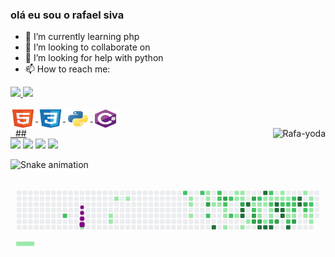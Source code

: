 ### olá eu sou o rafael siva 
- 🌱 I’m currently learning php
- 👯 I’m looking to collaborate on <front-end/>
- 🤔 I’m looking for help with python
- 📫 How to reach me: 
<div><a href="https://github.com/rafaSilva22">
  <img height="180em" src="https://github-readme-stats.vercel.app/api?username=rafasilva22&show_icons=true&theme=dark&include_all_commits=true&count_private=true"/> <img height="180em" src="https://github-readme-stats.vercel.app/api/top-langs/?username=rafaelsilva&layout=compact&langs_count=7&theme=dark"/>
 
   <div style="display: inline_block"><br>
  <img align="center" alt="Rafa-HTML" height="30" width="40" src="https://raw.githubusercontent.com/devicons/devicon/master/icons/html5/html5-original.svg">
  <img align="center" alt="Rafa-CSS" height="30" width="40" src="https://raw.githubusercontent.com/devicons/devicon/master/icons/css3/css3-original.svg">
  <img align="center" alt="Rafa-Python" height="30" width="40" src="https://raw.githubusercontent.com/devicons/devicon/master/icons/python/python-original.svg">
  <img align="center" alt="Rafa-Csharp" height="30" width="40" src="https://raw.githubusercontent.com/devicons/devicon/master/icons/csharp/csharp-original.svg">
  <img<div style="display: inline_block"><br>
    <img align="right" alt="Rafa-yoda" src="https://media1.tenor.com/images/bc39a4cab3312c6bf63573f2a2bb3c00/tenor.gif?itemid=7943815">
 ##
     
 <div>
  <a href="https://www.youtube.com/channel/UCXe0-Dil7hevW_Pz57YTB9g" target="_blank"><img src="https://img.shields.io/badge/YouTube-FF0000?style=for-the-badge&logo=youtube&logoColor=white" target="_blank"></a>
  <a href="https://www.instagram.com/raphael.silva_oficial/" target="_blank"><img src="https://img.shields.io/badge/-Instagram-%23E4405F?style=for-the-badge&logo=instagram&logoColor=white" target="_blank"></a>
  <a href = "zoioverd089@gmail.com"><img src="https://img.shields.io/badge/-Gmail-%23333?style=for-the-badge&logo=gmail&logoColor=white" target="_blank"></a>
  <a href="https://www.linkedin.com/in/raphael-silva-66854918b/" target="_blank"><img src="https://img.shields.io/badge/-LinkedIn-%230077B5?style=for-the-badge&logo=linkedin&logoColor=white" target="_blank"></a> 

   
 ![Snake animation](https://github.com/rafaSilva22/rafaSilva22/blob/main/.github/workflows/main.yml)
   
</div>
     <svg viewBox="-16 -32 880 192" width="880" height="192" xmlns="http://www.w3.org/2000/svg"><style>@keyframes c0{1.99%{fill:var(--c1)}2.01%,to{fill:var(--ce)}}@keyframes c1{68.06%{fill:var(--c2)}68.08%,to{fill:var(--ce)}}@keyframes c2{3.54%{fill:var(--c1)}3.56%,to{fill:var(--ce)}}@keyframes c3{3.76%{fill:var(--c1)}3.78%,to{fill:var(--ce)}}@keyframes c4{3.98%{fill:var(--c1)}4%,to{fill:var(--ce)}}@keyframes c5{4.2%{fill:var(--c1)}4.22%,to{fill:var(--ce)}}@keyframes c6{4.42%{fill:var(--c1)}4.44%,to{fill:var(--ce)}}@keyframes c7{2.87%{fill:var(--c1)}2.89%,to{fill:var(--ce)}}@keyframes c8{5.98%{fill:var(--c1)}6%,to{fill:var(--ce)}}@keyframes c9{5.75%{fill:var(--c1)}5.77%,to{fill:var(--ce)}}@keyframes ca{6.86%{fill:var(--c1)}6.88%,to{fill:var(--ce)}}@keyframes cb{7.31%{fill:var(--c1)}7.33%,to{fill:var(--ce)}}@keyframes cc{58.53%{fill:var(--c2)}58.55%,to{fill:var(--ce)}}@keyframes cd{9.75%{fill:var(--c1)}9.77%,to{fill:var(--ce)}}@keyframes ce{9.97%{fill:var(--c1)}9.99%,to{fill:var(--ce)}}@keyframes cf{10.41%{fill:var(--c1)}10.43%,to{fill:var(--ce)}}@keyframes cg{57.86%{fill:var(--c2)}57.88%,to{fill:var(--ce)}}@keyframes ch{17.73%{fill:var(--c1)}17.75%,to{fill:var(--ce)}}@keyframes ci{17.95%{fill:var(--c1)}17.97%,to{fill:var(--ce)}}@keyframes cj{74.05%{fill:var(--c3)}74.07%,to{fill:var(--ce)}}@keyframes ck{60.3%{fill:var(--c2)}60.32%,to{fill:var(--ce)}}@keyframes cl{11.74%{fill:var(--c1)}11.76%,to{fill:var(--ce)}}@keyframes cm{90.68%{fill:var(--c4)}90.7%,to{fill:var(--ce)}}@keyframes cn{57.2%{fill:var(--c2)}57.22%,to{fill:var(--ce)}}@keyframes co{56.97%{fill:var(--c2)}56.99%,to{fill:var(--ce)}}@keyframes cp{11.96%{fill:var(--c1)}11.98%,to{fill:var(--ce)}}@keyframes cq{74.93%{fill:var(--c3)}74.95%,to{fill:var(--ce)}}@keyframes cr{56.53%{fill:var(--c2)}56.55%,to{fill:var(--ce)}}@keyframes cs{12.41%{fill:var(--c1)}12.43%,to{fill:var(--ce)}}@keyframes ct{12.63%{fill:var(--c1)}12.65%,to{fill:var(--ce)}}@keyframes cu{13.07%{fill:var(--c1)}13.09%,to{fill:var(--ce)}}@keyframes cv{56.09%{fill:var(--c2)}56.11%,to{fill:var(--ce)}}@keyframes cw{61.19%{fill:var(--c2)}61.21%,to{fill:var(--ce)}}@keyframes cx{16.18%{fill:var(--c1)}16.2%,to{fill:var(--ce)}}@keyframes cy{15.51%{fill:var(--c1)}15.53%,to{fill:var(--ce)}}@keyframes cz{14.85%{fill:var(--c1)}14.87%,to{fill:var(--ce)}}@keyframes c10{15.95%{fill:var(--c1)}15.97%,to{fill:var(--ce)}}@keyframes c11{15.73%{fill:var(--c1)}15.75%,to{fill:var(--ce)}}@keyframes c12{75.82%{fill:var(--c3)}75.84%,to{fill:var(--ce)}}@keyframes c13{85.8%{fill:var(--c4)}85.82%,to{fill:var(--ce)}}@keyframes c14{85.58%{fill:var(--c4)}85.6%,to{fill:var(--ce)}}@keyframes c15{13.74%{fill:var(--c1)}13.76%,to{fill:var(--ce)}}@keyframes c16{86.24%{fill:var(--c4)}86.26%,to{fill:var(--ce)}}@keyframes c17{14.18%{fill:var(--c1)}14.2%,to{fill:var(--ce)}}@keyframes c18{76.93%{fill:var(--c3)}76.95%,to{fill:var(--ce)}}@keyframes c19{42.56%{fill:var(--c1)}42.58%,to{fill:var(--ce)}}@keyframes c1a{42.78%{fill:var(--c2)}42.8%,to{fill:var(--ce)}}@keyframes c1b{77.6%{fill:var(--c3)}77.62%,to{fill:var(--ce)}}@keyframes c1c{77.82%{fill:var(--c3)}77.84%,to{fill:var(--ce)}}@keyframes c1d{43.45%{fill:var(--c2)}43.47%,to{fill:var(--ce)}}@keyframes c1e{29.04%{fill:var(--c1)}29.06%,to{fill:var(--ce)}}@keyframes c1f{29.26%{fill:var(--c1)}29.28%,to{fill:var(--ce)}}@keyframes c1g{30.37%{fill:var(--c1)}30.39%,to{fill:var(--ce)}}@keyframes c1h{78.04%{fill:var(--c3)}78.06%,to{fill:var(--ce)}}@keyframes c1i{84.47%{fill:var(--c4)}84.49%,to{fill:var(--ce)}}@keyframes c1j{87.35%{fill:var(--c4)}87.37%,to{fill:var(--ce)}}@keyframes c1k{28.59%{fill:var(--c1)}28.61%,to{fill:var(--ce)}}@keyframes c1l{28.81%{fill:var(--c1)}28.83%,to{fill:var(--ce)}}@keyframes c1m{41.01%{fill:var(--c1)}41.03%,to{fill:var(--ce)}}@keyframes c1n{84.25%{fill:var(--c4)}84.27%,to{fill:var(--ce)}}@keyframes c1o{44.11%{fill:var(--c2)}44.13%,to{fill:var(--ce)}}@keyframes c1p{28.37%{fill:var(--c1)}28.39%,to{fill:var(--ce)}}@keyframes c1q{46.77%{fill:var(--c2)}46.79%,to{fill:var(--ce)}}@keyframes c1r{29.7%{fill:var(--c1)}29.72%,to{fill:var(--ce)}}@keyframes c1s{29.92%{fill:var(--c1)}29.94%,to{fill:var(--ce)}}@keyframes c1t{41.23%{fill:var(--c2)}41.25%,to{fill:var(--ce)}}@keyframes c1u{84.03%{fill:var(--c4)}84.05%,to{fill:var(--ce)}}@keyframes c1v{28.15%{fill:var(--c1)}28.17%,to{fill:var(--ce)}}@keyframes c1w{82.03%{fill:var(--c4)}82.05%,to{fill:var(--ce)}}@keyframes c1x{82.25%{fill:var(--c4)}82.27%,to{fill:var(--ce)}}@keyframes c1y{78.7%{fill:var(--c3)}78.72%,to{fill:var(--ce)}}@keyframes c1z{21.5%{fill:var(--c1)}21.52%,to{fill:var(--ce)}}@keyframes c20{21.72%{fill:var(--c1)}21.74%,to{fill:var(--ce)}}@keyframes c21{45%{fill:var(--c2)}45.02%,to{fill:var(--ce)}}@keyframes c22{82.47%{fill:var(--c4)}82.49%,to{fill:var(--ce)}}@keyframes c23{82.7%{fill:var(--c4)}82.72%,to{fill:var(--ce)}}@keyframes c24{21.94%{fill:var(--c1)}21.96%,to{fill:var(--ce)}}@keyframes c25{45.22%{fill:var(--c2)}45.24%,to{fill:var(--ce)}}@keyframes c26{35.69%{fill:var(--c1)}35.71%,to{fill:var(--ce)}}@keyframes c27{35.47%{fill:var(--c1)}35.49%,to{fill:var(--ce)}}@keyframes c28{48.99%{fill:var(--c2)}49.01%,to{fill:var(--ce)}}@keyframes c29{83.36%{fill:var(--c4)}83.38%,to{fill:var(--ce)}}@keyframes c2a{45.67%{fill:var(--c2)}45.69%,to{fill:var(--ce)}}@keyframes c2b{45.44%{fill:var(--c2)}45.46%,to{fill:var(--ce)}}@keyframes c2c{35.91%{fill:var(--c2)}35.93%,to{fill:var(--ce)}}@keyframes c2d{35.24%{fill:var(--c1)}35.26%,to{fill:var(--ce)}}@keyframes c2e{79.37%{fill:var(--c3)}79.39%,to{fill:var(--ce)}}@keyframes c2f{80.92%{fill:var(--c4)}80.94%,to{fill:var(--ce)}}@keyframes c2g{80.7%{fill:var(--c4)}80.72%,to{fill:var(--ce)}}@keyframes c2h{22.83%{fill:var(--c1)}22.85%,to{fill:var(--ce)}}@keyframes c2i{80.48%{fill:var(--c3)}80.5%,to{fill:var(--ce)}}@keyframes c2j{51.43%{fill:var(--c2)}51.45%,to{fill:var(--ce)}}@keyframes c2k{24.6%{fill:var(--c1)}24.62%,to{fill:var(--ce)}}@keyframes c2l{23.27%{fill:var(--c1)}23.29%,to{fill:var(--ce)}}@keyframes c2m{51.87%{fill:var(--c2)}51.89%,to{fill:var(--ce)}}@keyframes c2n{24.16%{fill:var(--c1)}24.18%,to{fill:var(--ce)}}@keyframes c2o{24.38%{fill:var(--c1)}24.4%,to{fill:var(--ce)}}@keyframes c2p{25.05%{fill:var(--c1)}25.07%,to{fill:var(--ce)}}@keyframes u0{1.99%{transform:scale(0,1)}2.01%,2.87%{transform:scale(.02,1)}2.89%,3.54%{transform:scale(.04,1)}3.56%,3.76%{transform:scale(.06,1)}3.78%,3.98%{transform:scale(.08,1)}4%,4.2%{transform:scale(.1,1)}4.22%,4.42%{transform:scale(.12,1)}4.44%,5.75%{transform:scale(.14,1)}5.77%,5.98%{transform:scale(.16,1)}6%,6.86%{transform:scale(.18,1)}6.88%,7.31%{transform:scale(.2,1)}7.33%,9.75%{transform:scale(.22,1)}9.77%,9.97%{transform:scale(.24,1)}10.41%,9.99%{transform:scale(.27,1)}10.43%,11.74%{transform:scale(.29,1)}11.76%,11.96%{transform:scale(.31,1)}11.98%,12.41%{transform:scale(.33,1)}12.43%,12.63%{transform:scale(.35,1)}12.65%,13.07%{transform:scale(.37,1)}13.09%,13.74%{transform:scale(.39,1)}13.76%,14.18%{transform:scale(.41,1)}14.2%,14.85%{transform:scale(.43,1)}14.87%,15.51%{transform:scale(.45,1)}15.53%,15.73%{transform:scale(.47,1)}15.75%,15.95%{transform:scale(.49,1)}15.97%,16.18%{transform:scale(.51,1)}16.2%,17.73%{transform:scale(.53,1)}17.75%,17.95%{transform:scale(.55,1)}17.97%,21.5%{transform:scale(.57,1)}21.52%,21.72%{transform:scale(.59,1)}21.74%,21.94%{transform:scale(.61,1)}21.96%,22.83%{transform:scale(.63,1)}22.85%,23.27%{transform:scale(.65,1)}23.29%,24.16%{transform:scale(.67,1)}24.18%,24.38%{transform:scale(.69,1)}24.4%,24.6%{transform:scale(.71,1)}24.62%,25.05%{transform:scale(.73,1)}25.07%,28.15%{transform:scale(.76,1)}28.17%,28.37%{transform:scale(.78,1)}28.39%,28.59%{transform:scale(.8,1)}28.61%,28.81%{transform:scale(.82,1)}28.83%,29.04%{transform:scale(.84,1)}29.06%,29.26%{transform:scale(.86,1)}29.28%,29.7%{transform:scale(.88,1)}29.72%,29.92%{transform:scale(.9,1)}29.94%,30.37%{transform:scale(.92,1)}30.39%,35.24%{transform:scale(.94,1)}35.26%,35.47%{transform:scale(.96,1)}35.49%,35.69%{transform:scale(.98,1)}35.71%,to{transform:scale(1,1)}}@keyframes u1{35.91%{transform:scale(0,1)}35.93%,to{transform:scale(1,1)}}@keyframes u2{41.01%{transform:scale(0,1)}41.03%,to{transform:scale(1,1)}}@keyframes u3{41.23%{transform:scale(0,1)}41.25%,to{transform:scale(1,1)}}@keyframes u4{42.56%{transform:scale(0,1)}42.58%,to{transform:scale(1,1)}}@keyframes u5{42.78%{transform:scale(0,1)}42.8%,43.45%{transform:scale(.05,1)}43.47%,44.11%{transform:scale(.1,1)}44.13%,45%{transform:scale(.15,1)}45.02%,45.22%{transform:scale(.2,1)}45.24%,45.44%{transform:scale(.25,1)}45.46%,45.67%{transform:scale(.3,1)}45.69%,46.77%{transform:scale(.35,1)}46.79%,48.99%{transform:scale(.4,1)}49.01%,51.43%{transform:scale(.45,1)}51.45%,51.87%{transform:scale(.5,1)}51.89%,56.09%{transform:scale(.55,1)}56.11%,56.53%{transform:scale(.6,1)}56.55%,56.97%{transform:scale(.65,1)}56.99%,57.2%{transform:scale(.7,1)}57.22%,57.86%{transform:scale(.75,1)}57.88%,58.53%{transform:scale(.8,1)}58.55%,60.3%{transform:scale(.85,1)}60.32%,61.19%{transform:scale(.9,1)}61.21%,68.06%{transform:scale(.95,1)}68.08%,to{transform:scale(1,1)}}@keyframes u6{74.05%{transform:scale(0,1)}74.07%,74.93%{transform:scale(.1,1)}74.95%,75.82%{transform:scale(.2,1)}75.84%,76.93%{transform:scale(.3,1)}76.95%,77.6%{transform:scale(.4,1)}77.62%,77.82%{transform:scale(.5,1)}77.84%,78.04%{transform:scale(.6,1)}78.06%,78.7%{transform:scale(.7,1)}78.72%,79.37%{transform:scale(.8,1)}79.39%,80.48%{transform:scale(.9,1)}80.5%,to{transform:scale(1,1)}}@keyframes u7{80.7%{transform:scale(0,1)}80.72%,80.92%{transform:scale(.07,1)}80.94%,82.03%{transform:scale(.13,1)}82.05%,82.25%{transform:scale(.2,1)}82.27%,82.47%{transform:scale(.27,1)}82.49%,82.7%{transform:scale(.33,1)}82.72%,83.36%{transform:scale(.4,1)}83.38%,84.03%{transform:scale(.47,1)}84.05%,84.25%{transform:scale(.53,1)}84.27%,84.47%{transform:scale(.6,1)}84.49%,85.58%{transform:scale(.67,1)}85.6%,85.8%{transform:scale(.73,1)}85.82%,86.24%{transform:scale(.8,1)}86.26%,87.35%{transform:scale(.87,1)}87.37%,90.68%{transform:scale(.93,1)}90.7%,to{transform:scale(1,1)}}@keyframes s0{0%,99.78%{transform:translate(0,-16px)}.22%{transform:translate(0,0)}2.88%{transform:translate(192px,0)}3.1%{transform:translate(192px,16px)}3.33%{transform:translate(176px,16px)}4.43%{transform:translate(176px,96px)}5.54%{transform:translate(256px,96px)}5.99%{transform:translate(256px,64px)}6.21%{transform:translate(272px,64px)}6.87%{transform:translate(272px,16px)}9.76%{transform:translate(480px,16px)}10.42%{transform:translate(480px,64px)}10.86%{transform:translate(512px,64px)}11.09%,59.87%{transform:translate(512px,48px)}11.53%{transform:translate(544px,48px)}11.75%{transform:translate(544px,32px)}11.97%,56.76%{transform:translate(560px,32px)}12.2%{transform:translate(560px,48px)}12.42%{transform:translate(576px,48px)}13.08%{transform:translate(576px,96px)}13.97%{transform:translate(640px,96px)}14.19%{transform:translate(640px,80px)}14.63%{transform:translate(608px,80px)}15.52%,76.27%{transform:translate(608px,16px)}15.74%,75.61%{transform:translate(624px,16px)}15.96%{transform:translate(624px,0)}16.19%{transform:translate(608px,0)}16.41%{transform:translate(608px,-16px)}17.52%{transform:translate(528px,-16px)}17.96%{transform:translate(528px,16px)}18.18%{transform:translate(544px,16px)}18.63%{transform:translate(544px,-16px)}21.29%{transform:translate(736px,-16px)}21.73%,31.93%{transform:translate(736px,16px)}21.95%,39.25%,48.12%{transform:translate(752px,16px)}22.17%,39.02%{transform:translate(752px,0)}23.06%,38.14%{transform:translate(816px,0)}23.28%,37.92%{transform:translate(816px,16px)}23.5%,37.69%{transform:translate(832px,16px)}23.95%{transform:translate(832px,48px)}24.17%,51.66%{transform:translate(816px,48px)}24.39%{transform:translate(816px,64px)}24.61%{transform:translate(800px,64px)}24.83%,79.82%{transform:translate(800px,80px)}25.28%{transform:translate(832px,80px)}26.39%,33.48%{transform:translate(832px,0)}27.94%{transform:translate(720px,0)}28.16%,81.82%{transform:translate(720px,16px)}28.6%,31.26%,40.13%,47.23%{transform:translate(688px,16px)}28.82%,31.04%,47.01%,86.92%{transform:translate(688px,32px)}29.05%,30.82%,42.35%{transform:translate(672px,32px)}29.27%,43.02%{transform:translate(672px,48px)}29.71%{transform:translate(704px,48px)}29.93%,41.46%{transform:translate(704px,64px)}30.38%,41.91%,84.92%{transform:translate(672px,64px)}32.15%,44.57%{transform:translate(736px,0)}34.37%,37.03%{transform:translate(832px,64px)}35.48%,82.93%{transform:translate(752px,64px)}35.7%{transform:translate(752px,48px)}35.92%{transform:translate(768px,48px)}36.14%{transform:translate(768px,64px)}41.02%{transform:translate(688px,80px)}41.24%{transform:translate(704px,80px)}42.57%{transform:translate(656px,32px)}42.79%{transform:translate(656px,48px)}43.46%{transform:translate(672px,16px)}43.9%,46.56%{transform:translate(704px,16px)}44.12%{transform:translate(704px,0)}45.01%{transform:translate(736px,32px)}45.45%{transform:translate(768px,32px)}45.68%{transform:translate(768px,16px)}46.78%{transform:translate(704px,32px)}49%{transform:translate(752px,80px)}49.22%{transform:translate(736px,80px)}49.67%{transform:translate(736px,112px)}50.55%{transform:translate(800px,112px)}51.44%{transform:translate(800px,48px)}52.55%{transform:translate(816px,-16px)}55.65%{transform:translate(592px,-16px)}56.32%{transform:translate(592px,32px)}57.21%{transform:translate(560px,0)}58.54%{transform:translate(464px,0)}58.76%{transform:translate(464px,16px)}59.42%{transform:translate(512px,16px)}60.09%{transform:translate(528px,48px)}60.31%,73.61%{transform:translate(528px,64px)}61.2%{transform:translate(592px,64px)}61.42%{transform:translate(592px,48px)}67.85%,97.12%{transform:translate(128px,48px)}68.07%,96.9%{transform:translate(128px,64px)}74.06%{transform:translate(528px,32px)}74.72%{transform:translate(576px,32px)}74.94%{transform:translate(576px,16px)}75.83%{transform:translate(624px,32px)}76.05%{transform:translate(608px,32px)}76.94%{transform:translate(656px,16px)}77.83%{transform:translate(656px,80px)}80.49%{transform:translate(800px,32px)}80.71%{transform:translate(784px,32px)}80.93%{transform:translate(784px,16px)}82.26%{transform:translate(720px,48px)}82.48%{transform:translate(736px,48px)}82.71%{transform:translate(736px,64px)}83.37%{transform:translate(752px,96px)}84.48%{transform:translate(672px,96px)}85.59%{transform:translate(624px,64px)}85.81%{transform:translate(624px,48px)}86.03%{transform:translate(640px,48px)}86.25%{transform:translate(640px,32px)}87.36%{transform:translate(688px,0)}89.36%{transform:translate(544px,0)}90.69%{transform:translate(544px,96px)}96.01%{transform:translate(160px,96px)}96.45%{transform:translate(160px,64px)}97.34%{transform:translate(112px,48px)}97.56%{transform:translate(112px,32px)}98.23%{transform:translate(64px,32px)}98.89%{transform:translate(64px,-16px)}}@keyframes s1{0%,99.78%{transform:translate(16px,-16px)}.22%{transform:translate(0,-16px)}.44%{transform:translate(0,0)}3.1%{transform:translate(192px,0)}3.33%{transform:translate(192px,16px)}3.55%{transform:translate(176px,16px)}4.66%{transform:translate(176px,96px)}5.76%{transform:translate(256px,96px)}6.21%{transform:translate(256px,64px)}6.43%{transform:translate(272px,64px)}7.1%{transform:translate(272px,16px)}9.98%{transform:translate(480px,16px)}10.64%{transform:translate(480px,64px)}11.09%{transform:translate(512px,64px)}11.31%,60.09%{transform:translate(512px,48px)}11.75%{transform:translate(544px,48px)}11.97%{transform:translate(544px,32px)}12.2%,56.98%{transform:translate(560px,32px)}12.42%{transform:translate(560px,48px)}12.64%{transform:translate(576px,48px)}13.3%{transform:translate(576px,96px)}14.19%{transform:translate(640px,96px)}14.41%{transform:translate(640px,80px)}14.86%{transform:translate(608px,80px)}15.74%,76.5%{transform:translate(608px,16px)}15.96%,75.83%{transform:translate(624px,16px)}16.19%{transform:translate(624px,0)}16.41%{transform:translate(608px,0)}16.63%{transform:translate(608px,-16px)}17.74%{transform:translate(528px,-16px)}18.18%{transform:translate(528px,16px)}18.4%{transform:translate(544px,16px)}18.85%{transform:translate(544px,-16px)}21.51%{transform:translate(736px,-16px)}21.95%,32.15%{transform:translate(736px,16px)}22.17%,39.47%,48.34%{transform:translate(752px,16px)}22.39%,39.25%{transform:translate(752px,0)}23.28%,38.36%{transform:translate(816px,0)}23.5%,38.14%{transform:translate(816px,16px)}23.73%,37.92%{transform:translate(832px,16px)}24.17%{transform:translate(832px,48px)}24.39%,51.88%{transform:translate(816px,48px)}24.61%{transform:translate(816px,64px)}24.83%{transform:translate(800px,64px)}25.06%,80.04%{transform:translate(800px,80px)}25.5%{transform:translate(832px,80px)}26.61%,33.7%{transform:translate(832px,0)}28.16%{transform:translate(720px,0)}28.38%,82.04%{transform:translate(720px,16px)}28.82%,31.49%,40.35%,47.45%{transform:translate(688px,16px)}29.05%,31.26%,47.23%,87.14%{transform:translate(688px,32px)}29.27%,31.04%,42.57%{transform:translate(672px,32px)}29.49%,43.24%{transform:translate(672px,48px)}29.93%{transform:translate(704px,48px)}30.16%,41.69%{transform:translate(704px,64px)}30.6%,42.13%,85.14%{transform:translate(672px,64px)}32.37%,44.79%{transform:translate(736px,0)}34.59%,37.25%{transform:translate(832px,64px)}35.7%,83.15%{transform:translate(752px,64px)}35.92%{transform:translate(752px,48px)}36.14%{transform:translate(768px,48px)}36.36%{transform:translate(768px,64px)}41.24%{transform:translate(688px,80px)}41.46%{transform:translate(704px,80px)}42.79%{transform:translate(656px,32px)}43.02%{transform:translate(656px,48px)}43.68%{transform:translate(672px,16px)}44.12%,46.78%{transform:translate(704px,16px)}44.35%{transform:translate(704px,0)}45.23%{transform:translate(736px,32px)}45.68%{transform:translate(768px,32px)}45.9%{transform:translate(768px,16px)}47.01%{transform:translate(704px,32px)}49.22%{transform:translate(752px,80px)}49.45%{transform:translate(736px,80px)}49.89%{transform:translate(736px,112px)}50.78%{transform:translate(800px,112px)}51.66%{transform:translate(800px,48px)}52.77%{transform:translate(816px,-16px)}55.88%{transform:translate(592px,-16px)}56.54%{transform:translate(592px,32px)}57.43%{transform:translate(560px,0)}58.76%{transform:translate(464px,0)}58.98%{transform:translate(464px,16px)}59.65%{transform:translate(512px,16px)}60.31%{transform:translate(528px,48px)}60.53%,73.84%{transform:translate(528px,64px)}61.42%{transform:translate(592px,64px)}61.64%{transform:translate(592px,48px)}68.07%,97.34%{transform:translate(128px,48px)}68.29%,97.12%{transform:translate(128px,64px)}74.28%{transform:translate(528px,32px)}74.94%{transform:translate(576px,32px)}75.17%{transform:translate(576px,16px)}76.05%{transform:translate(624px,32px)}76.27%{transform:translate(608px,32px)}77.16%{transform:translate(656px,16px)}78.05%{transform:translate(656px,80px)}80.71%{transform:translate(800px,32px)}80.93%{transform:translate(784px,32px)}81.15%{transform:translate(784px,16px)}82.48%{transform:translate(720px,48px)}82.71%{transform:translate(736px,48px)}82.93%{transform:translate(736px,64px)}83.59%{transform:translate(752px,96px)}84.7%{transform:translate(672px,96px)}85.81%{transform:translate(624px,64px)}86.03%{transform:translate(624px,48px)}86.25%{transform:translate(640px,48px)}86.47%{transform:translate(640px,32px)}87.58%{transform:translate(688px,0)}89.58%{transform:translate(544px,0)}90.91%{transform:translate(544px,96px)}96.23%{transform:translate(160px,96px)}96.67%{transform:translate(160px,64px)}97.56%{transform:translate(112px,48px)}97.78%{transform:translate(112px,32px)}98.45%{transform:translate(64px,32px)}99.11%{transform:translate(64px,-16px)}}@keyframes s2{0%,99.78%{transform:translate(32px,-16px)}.44%{transform:translate(0,-16px)}.67%{transform:translate(0,0)}3.33%{transform:translate(192px,0)}3.55%{transform:translate(192px,16px)}3.77%{transform:translate(176px,16px)}4.88%{transform:translate(176px,96px)}5.99%{transform:translate(256px,96px)}6.43%{transform:translate(256px,64px)}6.65%{transform:translate(272px,64px)}7.32%{transform:translate(272px,16px)}10.2%{transform:translate(480px,16px)}10.86%{transform:translate(480px,64px)}11.31%{transform:translate(512px,64px)}11.53%,60.31%{transform:translate(512px,48px)}11.97%{transform:translate(544px,48px)}12.2%{transform:translate(544px,32px)}12.42%,57.21%{transform:translate(560px,32px)}12.64%{transform:translate(560px,48px)}12.86%{transform:translate(576px,48px)}13.53%{transform:translate(576px,96px)}14.41%{transform:translate(640px,96px)}14.63%{transform:translate(640px,80px)}15.08%{transform:translate(608px,80px)}15.96%,76.72%{transform:translate(608px,16px)}16.19%,76.05%{transform:translate(624px,16px)}16.41%{transform:translate(624px,0)}16.63%{transform:translate(608px,0)}16.85%{transform:translate(608px,-16px)}17.96%{transform:translate(528px,-16px)}18.4%{transform:translate(528px,16px)}18.63%{transform:translate(544px,16px)}19.07%{transform:translate(544px,-16px)}21.73%{transform:translate(736px,-16px)}22.17%,32.37%{transform:translate(736px,16px)}22.39%,39.69%,48.56%{transform:translate(752px,16px)}22.62%,39.47%{transform:translate(752px,0)}23.5%,38.58%{transform:translate(816px,0)}23.73%,38.36%{transform:translate(816px,16px)}23.95%,38.14%{transform:translate(832px,16px)}24.39%{transform:translate(832px,48px)}24.61%,52.11%{transform:translate(816px,48px)}24.83%{transform:translate(816px,64px)}25.06%{transform:translate(800px,64px)}25.28%,80.27%{transform:translate(800px,80px)}25.72%{transform:translate(832px,80px)}26.83%,33.92%{transform:translate(832px,0)}28.38%{transform:translate(720px,0)}28.6%,82.26%{transform:translate(720px,16px)}29.05%,31.71%,40.58%,47.67%{transform:translate(688px,16px)}29.27%,31.49%,47.45%,87.36%{transform:translate(688px,32px)}29.49%,31.26%,42.79%{transform:translate(672px,32px)}29.71%,43.46%{transform:translate(672px,48px)}30.16%{transform:translate(704px,48px)}30.38%,41.91%{transform:translate(704px,64px)}30.82%,42.35%,85.37%{transform:translate(672px,64px)}32.59%,45.01%{transform:translate(736px,0)}34.81%,37.47%{transform:translate(832px,64px)}35.92%,83.37%{transform:translate(752px,64px)}36.14%{transform:translate(752px,48px)}36.36%{transform:translate(768px,48px)}36.59%{transform:translate(768px,64px)}41.46%{transform:translate(688px,80px)}41.69%{transform:translate(704px,80px)}43.02%{transform:translate(656px,32px)}43.24%{transform:translate(656px,48px)}43.9%{transform:translate(672px,16px)}44.35%,47.01%{transform:translate(704px,16px)}44.57%{transform:translate(704px,0)}45.45%{transform:translate(736px,32px)}45.9%{transform:translate(768px,32px)}46.12%{transform:translate(768px,16px)}47.23%{transform:translate(704px,32px)}49.45%{transform:translate(752px,80px)}49.67%{transform:translate(736px,80px)}50.11%{transform:translate(736px,112px)}51%{transform:translate(800px,112px)}51.88%{transform:translate(800px,48px)}52.99%{transform:translate(816px,-16px)}56.1%{transform:translate(592px,-16px)}56.76%{transform:translate(592px,32px)}57.65%{transform:translate(560px,0)}58.98%{transform:translate(464px,0)}59.2%{transform:translate(464px,16px)}59.87%{transform:translate(512px,16px)}60.53%{transform:translate(528px,48px)}60.75%,74.06%{transform:translate(528px,64px)}61.64%{transform:translate(592px,64px)}61.86%{transform:translate(592px,48px)}68.29%,97.56%{transform:translate(128px,48px)}68.51%,97.34%{transform:translate(128px,64px)}74.5%{transform:translate(528px,32px)}75.17%{transform:translate(576px,32px)}75.39%{transform:translate(576px,16px)}76.27%{transform:translate(624px,32px)}76.5%{transform:translate(608px,32px)}77.38%{transform:translate(656px,16px)}78.27%{transform:translate(656px,80px)}80.93%{transform:translate(800px,32px)}81.15%{transform:translate(784px,32px)}81.37%{transform:translate(784px,16px)}82.71%{transform:translate(720px,48px)}82.93%{transform:translate(736px,48px)}83.15%{transform:translate(736px,64px)}83.81%{transform:translate(752px,96px)}84.92%{transform:translate(672px,96px)}86.03%{transform:translate(624px,64px)}86.25%{transform:translate(624px,48px)}86.47%{transform:translate(640px,48px)}86.7%{transform:translate(640px,32px)}87.8%{transform:translate(688px,0)}89.8%{transform:translate(544px,0)}91.13%{transform:translate(544px,96px)}96.45%{transform:translate(160px,96px)}96.9%{transform:translate(160px,64px)}97.78%{transform:translate(112px,48px)}98%{transform:translate(112px,32px)}98.67%{transform:translate(64px,32px)}99.33%{transform:translate(64px,-16px)}}@keyframes s3{0%,99.78%{transform:translate(48px,-16px)}.67%{transform:translate(0,-16px)}.89%{transform:translate(0,0)}3.55%{transform:translate(192px,0)}3.77%{transform:translate(192px,16px)}3.99%{transform:translate(176px,16px)}5.1%{transform:translate(176px,96px)}6.21%{transform:translate(256px,96px)}6.65%{transform:translate(256px,64px)}6.87%{transform:translate(272px,64px)}7.54%{transform:translate(272px,16px)}10.42%{transform:translate(480px,16px)}11.09%{transform:translate(480px,64px)}11.53%{transform:translate(512px,64px)}11.75%,60.53%{transform:translate(512px,48px)}12.2%{transform:translate(544px,48px)}12.42%{transform:translate(544px,32px)}12.64%,57.43%{transform:translate(560px,32px)}12.86%{transform:translate(560px,48px)}13.08%{transform:translate(576px,48px)}13.75%{transform:translate(576px,96px)}14.63%{transform:translate(640px,96px)}14.86%{transform:translate(640px,80px)}15.3%{transform:translate(608px,80px)}16.19%,76.94%{transform:translate(608px,16px)}16.41%,76.27%{transform:translate(624px,16px)}16.63%{transform:translate(624px,0)}16.85%{transform:translate(608px,0)}17.07%{transform:translate(608px,-16px)}18.18%{transform:translate(528px,-16px)}18.63%{transform:translate(528px,16px)}18.85%{transform:translate(544px,16px)}19.29%{transform:translate(544px,-16px)}21.95%{transform:translate(736px,-16px)}22.39%,32.59%{transform:translate(736px,16px)}22.62%,39.91%,48.78%{transform:translate(752px,16px)}22.84%,39.69%{transform:translate(752px,0)}23.73%,38.8%{transform:translate(816px,0)}23.95%,38.58%{transform:translate(816px,16px)}24.17%,38.36%{transform:translate(832px,16px)}24.61%{transform:translate(832px,48px)}24.83%,52.33%{transform:translate(816px,48px)}25.06%{transform:translate(816px,64px)}25.28%{transform:translate(800px,64px)}25.5%,80.49%{transform:translate(800px,80px)}25.94%{transform:translate(832px,80px)}27.05%,34.15%{transform:translate(832px,0)}28.6%{transform:translate(720px,0)}28.82%,82.48%{transform:translate(720px,16px)}29.27%,31.93%,40.8%,47.89%{transform:translate(688px,16px)}29.49%,31.71%,47.67%,87.58%{transform:translate(688px,32px)}29.71%,31.49%,43.02%{transform:translate(672px,32px)}29.93%,43.68%{transform:translate(672px,48px)}30.38%{transform:translate(704px,48px)}30.6%,42.13%{transform:translate(704px,64px)}31.04%,42.57%,85.59%{transform:translate(672px,64px)}32.82%,45.23%{transform:translate(736px,0)}35.03%,37.69%{transform:translate(832px,64px)}36.14%,83.59%{transform:translate(752px,64px)}36.36%{transform:translate(752px,48px)}36.59%{transform:translate(768px,48px)}36.81%{transform:translate(768px,64px)}41.69%{transform:translate(688px,80px)}41.91%{transform:translate(704px,80px)}43.24%{transform:translate(656px,32px)}43.46%{transform:translate(656px,48px)}44.12%{transform:translate(672px,16px)}44.57%,47.23%{transform:translate(704px,16px)}44.79%{transform:translate(704px,0)}45.68%{transform:translate(736px,32px)}46.12%{transform:translate(768px,32px)}46.34%{transform:translate(768px,16px)}47.45%{transform:translate(704px,32px)}49.67%{transform:translate(752px,80px)}49.89%{transform:translate(736px,80px)}50.33%{transform:translate(736px,112px)}51.22%{transform:translate(800px,112px)}52.11%{transform:translate(800px,48px)}53.22%{transform:translate(816px,-16px)}56.32%{transform:translate(592px,-16px)}56.98%{transform:translate(592px,32px)}57.87%{transform:translate(560px,0)}59.2%{transform:translate(464px,0)}59.42%{transform:translate(464px,16px)}60.09%{transform:translate(512px,16px)}60.75%{transform:translate(528px,48px)}60.98%,74.28%{transform:translate(528px,64px)}61.86%{transform:translate(592px,64px)}62.08%{transform:translate(592px,48px)}68.51%,97.78%{transform:translate(128px,48px)}68.74%,97.56%{transform:translate(128px,64px)}74.72%{transform:translate(528px,32px)}75.39%{transform:translate(576px,32px)}75.61%{transform:translate(576px,16px)}76.5%{transform:translate(624px,32px)}76.72%{transform:translate(608px,32px)}77.61%{transform:translate(656px,16px)}78.49%{transform:translate(656px,80px)}81.15%{transform:translate(800px,32px)}81.37%{transform:translate(784px,32px)}81.6%{transform:translate(784px,16px)}82.93%{transform:translate(720px,48px)}83.15%{transform:translate(736px,48px)}83.37%{transform:translate(736px,64px)}84.04%{transform:translate(752px,96px)}85.14%{transform:translate(672px,96px)}86.25%{transform:translate(624px,64px)}86.47%{transform:translate(624px,48px)}86.7%{transform:translate(640px,48px)}86.92%{transform:translate(640px,32px)}88.03%{transform:translate(688px,0)}90.02%{transform:translate(544px,0)}91.35%{transform:translate(544px,96px)}96.67%{transform:translate(160px,96px)}97.12%{transform:translate(160px,64px)}98%{transform:translate(112px,48px)}98.23%{transform:translate(112px,32px)}98.89%{transform:translate(64px,32px)}99.56%{transform:translate(64px,-16px)}}:root{--cb:#1b1f230a;--cs:purple;--ce:#ebedf0;--c0:#ebedf0;--c1:#9be9a8;--c2:#40c463;--c3:#30a14e;--c4:#216e39}@media (prefers-color-scheme:dark){:root{--cb:#1b1f230a;--cs:purple;--ce:#161b22;--c1:#01311f;--c2:#034525;--c3:#0f6d31;--c4:#00c647}}.c{shape-rendering:geometricPrecision;rx:2;ry:2;fill:var(--ce);stroke-width:1px;stroke:var(--cb);animation:none 45100ms linear infinite}.c.c0{fill:var(--c1);animation-name:c0}.c.c1{fill:var(--c2);animation-name:c1}.c.c2{fill:var(--c1);animation-name:c2}.c.c3,.c.c4,.c.c5{fill:var(--c1);animation-name:c3}.c.c4,.c.c5{animation-name:c4}.c.c5{animation-name:c5}.c.c6,.c.c7,.c.c8{fill:var(--c1);animation-name:c6}.c.c7,.c.c8{animation-name:c7}.c.c8{animation-name:c8}.c.c9,.c.ca,.c.cb{fill:var(--c1);animation-name:c9}.c.ca,.c.cb{animation-name:ca}.c.cb{animation-name:cb}.c.cc{fill:var(--c2);animation-name:cc}.c.cd,.c.ce,.c.cf{fill:var(--c1);animation-name:cd}.c.ce,.c.cf{animation-name:ce}.c.cf{animation-name:cf}.c.cg{fill:var(--c2);animation-name:cg}.c.ch,.c.ci{fill:var(--c1);animation-name:ch}.c.ci{animation-name:ci}.c.cj{fill:var(--c3);animation-name:cj}.c.ck{fill:var(--c2);animation-name:ck}.c.cl{fill:var(--c1);animation-name:cl}.c.cm{fill:var(--c4);animation-name:cm}.c.cn,.c.co{fill:var(--c2);animation-name:cn}.c.co{animation-name:co}.c.cp{fill:var(--c1);animation-name:cp}.c.cq{fill:var(--c3);animation-name:cq}.c.cr{fill:var(--c2);animation-name:cr}.c.cs,.c.ct,.c.cu{fill:var(--c1);animation-name:cs}.c.ct,.c.cu{animation-name:ct}.c.cu{animation-name:cu}.c.cv,.c.cw{fill:var(--c2);animation-name:cv}.c.cw{animation-name:cw}.c.cx,.c.cy{fill:var(--c1);animation-name:cx}.c.cy{animation-name:cy}.c.c10,.c.c11,.c.cz{fill:var(--c1);animation-name:cz}.c.c10,.c.c11{animation-name:c10}.c.c11{animation-name:c11}.c.c12{fill:var(--c3);animation-name:c12}.c.c13,.c.c14{fill:var(--c4);animation-name:c13}.c.c14{animation-name:c14}.c.c15{fill:var(--c1);animation-name:c15}.c.c16{fill:var(--c4);animation-name:c16}.c.c17{fill:var(--c1);animation-name:c17}.c.c18{fill:var(--c3);animation-name:c18}.c.c19{fill:var(--c1);animation-name:c19}.c.c1a{fill:var(--c2);animation-name:c1a}.c.c1b,.c.c1c{fill:var(--c3);animation-name:c1b}.c.c1c{animation-name:c1c}.c.c1d{fill:var(--c2);animation-name:c1d}.c.c1e,.c.c1f,.c.c1g{fill:var(--c1);animation-name:c1e}.c.c1f,.c.c1g{animation-name:c1f}.c.c1g{animation-name:c1g}.c.c1h{fill:var(--c3);animation-name:c1h}.c.c1i,.c.c1j{fill:var(--c4);animation-name:c1i}.c.c1j{animation-name:c1j}.c.c1k,.c.c1l,.c.c1m{fill:var(--c1);animation-name:c1k}.c.c1l,.c.c1m{animation-name:c1l}.c.c1m{animation-name:c1m}.c.c1n{fill:var(--c4);animation-name:c1n}.c.c1o{fill:var(--c2);animation-name:c1o}.c.c1p{fill:var(--c1);animation-name:c1p}.c.c1q{fill:var(--c2);animation-name:c1q}.c.c1r,.c.c1s{fill:var(--c1);animation-name:c1r}.c.c1s{animation-name:c1s}.c.c1t{fill:var(--c2);animation-name:c1t}.c.c1u{fill:var(--c4);animation-name:c1u}.c.c1v{fill:var(--c1);animation-name:c1v}.c.c1w,.c.c1x{fill:var(--c4);animation-name:c1w}.c.c1x{animation-name:c1x}.c.c1y{fill:var(--c3);animation-name:c1y}.c.c1z,.c.c20{fill:var(--c1);animation-name:c1z}.c.c20{animation-name:c20}.c.c21{fill:var(--c2);animation-name:c21}.c.c22,.c.c23{fill:var(--c4);animation-name:c22}.c.c23{animation-name:c23}.c.c24{fill:var(--c1);animation-name:c24}.c.c25{fill:var(--c2);animation-name:c25}.c.c26,.c.c27{fill:var(--c1);animation-name:c26}.c.c27{animation-name:c27}.c.c28{fill:var(--c2);animation-name:c28}.c.c29{fill:var(--c4);animation-name:c29}.c.c2a,.c.c2b,.c.c2c{fill:var(--c2);animation-name:c2a}.c.c2b,.c.c2c{animation-name:c2b}.c.c2c{animation-name:c2c}.c.c2d{fill:var(--c1);animation-name:c2d}.c.c2e{fill:var(--c3);animation-name:c2e}.c.c2f,.c.c2g{fill:var(--c4);animation-name:c2f}.c.c2g{animation-name:c2g}.c.c2h{fill:var(--c1);animation-name:c2h}.c.c2i{fill:var(--c3);animation-name:c2i}.c.c2j{fill:var(--c2);animation-name:c2j}.c.c2k,.c.c2l{fill:var(--c1);animation-name:c2k}.c.c2l{animation-name:c2l}.c.c2m{fill:var(--c2);animation-name:c2m}.c.c2n,.c.c2o,.c.c2p{fill:var(--c1);animation-name:c2n}.c.c2o,.c.c2p{animation-name:c2o}.c.c2p{animation-name:c2p}.s,.u{animation:none linear 45100ms infinite}.u,.u.u0{transform-origin:0 0}.u{transform:scale(0,1)}.u.u0{fill:var(--c1);animation-name:u0}.u.u1{fill:var(--c2);animation-name:u1;transform-origin:424px 0}.u.u2{fill:var(--c1);animation-name:u2;transform-origin:432.7px 0}.u.u3{fill:var(--c2);animation-name:u3;transform-origin:441.3px 0}.u.u4{fill:var(--c1);animation-name:u4;transform-origin:450px 0}.u.u5{fill:var(--c2);animation-name:u5;transform-origin:458.6px 0}.u.u6{fill:var(--c3);animation-name:u6;transform-origin:631.7px 0}.u.u7{fill:var(--c4);animation-name:u7;transform-origin:718.2px 0}.s{shape-rendering:geometricPrecision;fill:var(--cs)}.s.s0{transform:translate(0,-16px);animation-name:s0}.s.s1{transform:translate(16px,-16px);animation-name:s1}.s.s2{transform:translate(32px,-16px);animation-name:s2}.s.s3{transform:translate(48px,-16px);animation-name:s3}</style><rect class="c" x="2" y="2" width="12" height="12"/><rect class="c" x="2" y="18" width="12" height="12"/><rect class="c" x="2" y="34" width="12" height="12"/><rect class="c" x="2" y="50" width="12" height="12"/><rect class="c" x="2" y="66" width="12" height="12"/><rect class="c" x="2" y="82" width="12" height="12"/><rect class="c" x="2" y="98" width="12" height="12"/><rect class="c" x="18" y="2" width="12" height="12"/><rect class="c" x="18" y="18" width="12" height="12"/><rect class="c" x="18" y="34" width="12" height="12"/><rect class="c" x="18" y="50" width="12" height="12"/><rect class="c" x="18" y="66" width="12" height="12"/><rect class="c" x="18" y="82" width="12" height="12"/><rect class="c" x="18" y="98" width="12" height="12"/><rect class="c" x="34" y="2" width="12" height="12"/><rect class="c" x="34" y="18" width="12" height="12"/><rect class="c" x="34" y="34" width="12" height="12"/><rect class="c" x="34" y="50" width="12" height="12"/><rect class="c" x="34" y="66" width="12" height="12"/><rect class="c" x="34" y="82" width="12" height="12"/><rect class="c" x="34" y="98" width="12" height="12"/><rect class="c" x="50" y="2" width="12" height="12"/><rect class="c" x="50" y="18" width="12" height="12"/><rect class="c" x="50" y="34" width="12" height="12"/><rect class="c" x="50" y="50" width="12" height="12"/><rect class="c" x="50" y="66" width="12" height="12"/><rect class="c" x="50" y="82" width="12" height="12"/><rect class="c" x="50" y="98" width="12" height="12"/><rect class="c" x="66" y="2" width="12" height="12"/><rect class="c" x="66" y="18" width="12" height="12"/><rect class="c" x="66" y="34" width="12" height="12"/><rect class="c" x="66" y="50" width="12" height="12"/><rect class="c" x="66" y="66" width="12" height="12"/><rect class="c" x="66" y="82" width="12" height="12"/><rect class="c" x="66" y="98" width="12" height="12"/><rect class="c" x="82" y="2" width="12" height="12"/><rect class="c" x="82" y="18" width="12" height="12"/><rect class="c" x="82" y="34" width="12" height="12"/><rect class="c" x="82" y="50" width="12" height="12"/><rect class="c" x="82" y="66" width="12" height="12"/><rect class="c" x="82" y="82" width="12" height="12"/><rect class="c" x="82" y="98" width="12" height="12"/><rect class="c" x="98" y="2" width="12" height="12"/><rect class="c" x="98" y="18" width="12" height="12"/><rect class="c" x="98" y="34" width="12" height="12"/><rect class="c" x="98" y="50" width="12" height="12"/><rect class="c" x="98" y="66" width="12" height="12"/><rect class="c" x="98" y="82" width="12" height="12"/><rect class="c" x="98" y="98" width="12" height="12"/><rect class="c" x="114" y="2" width="12" height="12"/><rect class="c" x="114" y="18" width="12" height="12"/><rect class="c" x="114" y="34" width="12" height="12"/><rect class="c" x="114" y="50" width="12" height="12"/><rect class="c" x="114" y="66" width="12" height="12"/><rect class="c" x="114" y="82" width="12" height="12"/><rect class="c" x="114" y="98" width="12" height="12"/><rect class="c c0" x="130" y="2" width="12" height="12"/><rect class="c" x="130" y="18" width="12" height="12"/><rect class="c" x="130" y="34" width="12" height="12"/><rect class="c" x="130" y="50" width="12" height="12"/><rect class="c c1" x="130" y="66" width="12" height="12"/><rect class="c" x="130" y="82" width="12" height="12"/><rect class="c" x="130" y="98" width="12" height="12"/><rect class="c" x="146" y="2" width="12" height="12"/><rect class="c" x="146" y="18" width="12" height="12"/><rect class="c" x="146" y="34" width="12" height="12"/><rect class="c" x="146" y="50" width="12" height="12"/><rect class="c" x="146" y="66" width="12" height="12"/><rect class="c" x="146" y="82" width="12" height="12"/><rect class="c" x="146" y="98" width="12" height="12"/><rect class="c" x="162" y="2" width="12" height="12"/><rect class="c" x="162" y="18" width="12" height="12"/><rect class="c" x="162" y="34" width="12" height="12"/><rect class="c" x="162" y="50" width="12" height="12"/><rect class="c" x="162" y="66" width="12" height="12"/><rect class="c" x="162" y="82" width="12" height="12"/><rect class="c" x="162" y="98" width="12" height="12"/><rect class="c" x="178" y="2" width="12" height="12"/><rect class="c" x="178" y="18" width="12" height="12"/><rect class="c c2" x="178" y="34" width="12" height="12"/><rect class="c c3" x="178" y="50" width="12" height="12"/><rect class="c c4" x="178" y="66" width="12" height="12"/><rect class="c c5" x="178" y="82" width="12" height="12"/><rect class="c c6" x="178" y="98" width="12" height="12"/><rect class="c c7" x="194" y="2" width="12" height="12"/><rect class="c" x="194" y="18" width="12" height="12"/><rect class="c" x="194" y="34" width="12" height="12"/><rect class="c" x="194" y="50" width="12" height="12"/><rect class="c" x="194" y="66" width="12" height="12"/><rect class="c" x="194" y="82" width="12" height="12"/><rect class="c" x="194" y="98" width="12" height="12"/><rect class="c" x="210" y="2" width="12" height="12"/><rect class="c" x="210" y="18" width="12" height="12"/><rect class="c" x="210" y="34" width="12" height="12"/><rect class="c" x="210" y="50" width="12" height="12"/><rect class="c" x="210" y="66" width="12" height="12"/><rect class="c" x="210" y="82" width="12" height="12"/><rect class="c" x="210" y="98" width="12" height="12"/><rect class="c" x="226" y="2" width="12" height="12"/><rect class="c" x="226" y="18" width="12" height="12"/><rect class="c" x="226" y="34" width="12" height="12"/><rect class="c" x="226" y="50" width="12" height="12"/><rect class="c" x="226" y="66" width="12" height="12"/><rect class="c" x="226" y="82" width="12" height="12"/><rect class="c" x="226" y="98" width="12" height="12"/><rect class="c" x="242" y="2" width="12" height="12"/><rect class="c" x="242" y="18" width="12" height="12"/><rect class="c" x="242" y="34" width="12" height="12"/><rect class="c" x="242" y="50" width="12" height="12"/><rect class="c" x="242" y="66" width="12" height="12"/><rect class="c" x="242" y="82" width="12" height="12"/><rect class="c" x="242" y="98" width="12" height="12"/><rect class="c" x="258" y="2" width="12" height="12"/><rect class="c" x="258" y="18" width="12" height="12"/><rect class="c" x="258" y="34" width="12" height="12"/><rect class="c" x="258" y="50" width="12" height="12"/><rect class="c c8" x="258" y="66" width="12" height="12"/><rect class="c c9" x="258" y="82" width="12" height="12"/><rect class="c" x="258" y="98" width="12" height="12"/><rect class="c" x="274" y="2" width="12" height="12"/><rect class="c ca" x="274" y="18" width="12" height="12"/><rect class="c" x="274" y="34" width="12" height="12"/><rect class="c" x="274" y="50" width="12" height="12"/><rect class="c" x="274" y="66" width="12" height="12"/><rect class="c" x="274" y="82" width="12" height="12"/><rect class="c" x="274" y="98" width="12" height="12"/><rect class="c" x="290" y="2" width="12" height="12"/><rect class="c" x="290" y="18" width="12" height="12"/><rect class="c" x="290" y="34" width="12" height="12"/><rect class="c" x="290" y="50" width="12" height="12"/><rect class="c" x="290" y="66" width="12" height="12"/><rect class="c" x="290" y="82" width="12" height="12"/><rect class="c" x="290" y="98" width="12" height="12"/><rect class="c" x="306" y="2" width="12" height="12"/><rect class="c cb" x="306" y="18" width="12" height="12"/><rect class="c" x="306" y="34" width="12" height="12"/><rect class="c" x="306" y="50" width="12" height="12"/><rect class="c" x="306" y="66" width="12" height="12"/><rect class="c" x="306" y="82" width="12" height="12"/><rect class="c" x="306" y="98" width="12" height="12"/><rect class="c" x="322" y="2" width="12" height="12"/><rect class="c" x="322" y="18" width="12" height="12"/><rect class="c" x="322" y="34" width="12" height="12"/><rect class="c" x="322" y="50" width="12" height="12"/><rect class="c" x="322" y="66" width="12" height="12"/><rect class="c" x="322" y="82" width="12" height="12"/><rect class="c" x="322" y="98" width="12" height="12"/><rect class="c" x="338" y="2" width="12" height="12"/><rect class="c" x="338" y="18" width="12" height="12"/><rect class="c" x="338" y="34" width="12" height="12"/><rect class="c" x="338" y="50" width="12" height="12"/><rect class="c" x="338" y="66" width="12" height="12"/><rect class="c" x="338" y="82" width="12" height="12"/><rect class="c" x="338" y="98" width="12" height="12"/><rect class="c" x="354" y="2" width="12" height="12"/><rect class="c" x="354" y="18" width="12" height="12"/><rect class="c" x="354" y="34" width="12" height="12"/><rect class="c" x="354" y="50" width="12" height="12"/><rect class="c" x="354" y="66" width="12" height="12"/><rect class="c" x="354" y="82" width="12" height="12"/><rect class="c" x="354" y="98" width="12" height="12"/><rect class="c" x="370" y="2" width="12" height="12"/><rect class="c" x="370" y="18" width="12" height="12"/><rect class="c" x="370" y="34" width="12" height="12"/><rect class="c" x="370" y="50" width="12" height="12"/><rect class="c" x="370" y="66" width="12" height="12"/><rect class="c" x="370" y="82" width="12" height="12"/><rect class="c" x="370" y="98" width="12" height="12"/><rect class="c" x="386" y="2" width="12" height="12"/><rect class="c" x="386" y="18" width="12" height="12"/><rect class="c" x="386" y="34" width="12" height="12"/><rect class="c" x="386" y="50" width="12" height="12"/><rect class="c" x="386" y="66" width="12" height="12"/><rect class="c" x="386" y="82" width="12" height="12"/><rect class="c" x="386" y="98" width="12" height="12"/><rect class="c" x="402" y="2" width="12" height="12"/><rect class="c" x="402" y="18" width="12" height="12"/><rect class="c" x="402" y="34" width="12" height="12"/><rect class="c" x="402" y="50" width="12" height="12"/><rect class="c" x="402" y="66" width="12" height="12"/><rect class="c" x="402" y="82" width="12" height="12"/><rect class="c" x="402" y="98" width="12" height="12"/><rect class="c" x="418" y="2" width="12" height="12"/><rect class="c" x="418" y="18" width="12" height="12"/><rect class="c" x="418" y="34" width="12" height="12"/><rect class="c" x="418" y="50" width="12" height="12"/><rect class="c" x="418" y="66" width="12" height="12"/><rect class="c" x="418" y="82" width="12" height="12"/><rect class="c" x="418" y="98" width="12" height="12"/><rect class="c" x="434" y="2" width="12" height="12"/><rect class="c" x="434" y="18" width="12" height="12"/><rect class="c" x="434" y="34" width="12" height="12"/><rect class="c" x="434" y="50" width="12" height="12"/><rect class="c" x="434" y="66" width="12" height="12"/><rect class="c" x="434" y="82" width="12" height="12"/><rect class="c" x="434" y="98" width="12" height="12"/><rect class="c" x="450" y="2" width="12" height="12"/><rect class="c" x="450" y="18" width="12" height="12"/><rect class="c" x="450" y="34" width="12" height="12"/><rect class="c" x="450" y="50" width="12" height="12"/><rect class="c" x="450" y="66" width="12" height="12"/><rect class="c" x="450" y="82" width="12" height="12"/><rect class="c" x="450" y="98" width="12" height="12"/><rect class="c cc" x="466" y="2" width="12" height="12"/><rect class="c" x="466" y="18" width="12" height="12"/><rect class="c" x="466" y="34" width="12" height="12"/><rect class="c" x="466" y="50" width="12" height="12"/><rect class="c" x="466" y="66" width="12" height="12"/><rect class="c" x="466" y="82" width="12" height="12"/><rect class="c" x="466" y="98" width="12" height="12"/><rect class="c" x="482" y="2" width="12" height="12"/><rect class="c cd" x="482" y="18" width="12" height="12"/><rect class="c ce" x="482" y="34" width="12" height="12"/><rect class="c" x="482" y="50" width="12" height="12"/><rect class="c cf" x="482" y="66" width="12" height="12"/><rect class="c" x="482" y="82" width="12" height="12"/><rect class="c" x="482" y="98" width="12" height="12"/><rect class="c" x="498" y="2" width="12" height="12"/><rect class="c" x="498" y="18" width="12" height="12"/><rect class="c" x="498" y="34" width="12" height="12"/><rect class="c" x="498" y="50" width="12" height="12"/><rect class="c" x="498" y="66" width="12" height="12"/><rect class="c" x="498" y="82" width="12" height="12"/><rect class="c" x="498" y="98" width="12" height="12"/><rect class="c cg" x="514" y="2" width="12" height="12"/><rect class="c" x="514" y="18" width="12" height="12"/><rect class="c" x="514" y="34" width="12" height="12"/><rect class="c" x="514" y="50" width="12" height="12"/><rect class="c" x="514" y="66" width="12" height="12"/><rect class="c" x="514" y="82" width="12" height="12"/><rect class="c" x="514" y="98" width="12" height="12"/><rect class="c ch" x="530" y="2" width="12" height="12"/><rect class="c ci" x="530" y="18" width="12" height="12"/><rect class="c cj" x="530" y="34" width="12" height="12"/><rect class="c" x="530" y="50" width="12" height="12"/><rect class="c ck" x="530" y="66" width="12" height="12"/><rect class="c" x="530" y="82" width="12" height="12"/><rect class="c" x="530" y="98" width="12" height="12"/><rect class="c" x="546" y="2" width="12" height="12"/><rect class="c" x="546" y="18" width="12" height="12"/><rect class="c cl" x="546" y="34" width="12" height="12"/><rect class="c" x="546" y="50" width="12" height="12"/><rect class="c" x="546" y="66" width="12" height="12"/><rect class="c" x="546" y="82" width="12" height="12"/><rect class="c cm" x="546" y="98" width="12" height="12"/><rect class="c cn" x="562" y="2" width="12" height="12"/><rect class="c co" x="562" y="18" width="12" height="12"/><rect class="c cp" x="562" y="34" width="12" height="12"/><rect class="c" x="562" y="50" width="12" height="12"/><rect class="c" x="562" y="66" width="12" height="12"/><rect class="c" x="562" y="82" width="12" height="12"/><rect class="c" x="562" y="98" width="12" height="12"/><rect class="c" x="578" y="2" width="12" height="12"/><rect class="c cq" x="578" y="18" width="12" height="12"/><rect class="c cr" x="578" y="34" width="12" height="12"/><rect class="c cs" x="578" y="50" width="12" height="12"/><rect class="c ct" x="578" y="66" width="12" height="12"/><rect class="c" x="578" y="82" width="12" height="12"/><rect class="c cu" x="578" y="98" width="12" height="12"/><rect class="c" x="594" y="2" width="12" height="12"/><rect class="c cv" x="594" y="18" width="12" height="12"/><rect class="c" x="594" y="34" width="12" height="12"/><rect class="c" x="594" y="50" width="12" height="12"/><rect class="c cw" x="594" y="66" width="12" height="12"/><rect class="c" x="594" y="82" width="12" height="12"/><rect class="c" x="594" y="98" width="12" height="12"/><rect class="c cx" x="610" y="2" width="12" height="12"/><rect class="c cy" x="610" y="18" width="12" height="12"/><rect class="c" x="610" y="34" width="12" height="12"/><rect class="c" x="610" y="50" width="12" height="12"/><rect class="c cz" x="610" y="66" width="12" height="12"/><rect class="c" x="610" y="82" width="12" height="12"/><rect class="c" x="610" y="98" width="12" height="12"/><rect class="c c10" x="626" y="2" width="12" height="12"/><rect class="c c11" x="626" y="18" width="12" height="12"/><rect class="c c12" x="626" y="34" width="12" height="12"/><rect class="c c13" x="626" y="50" width="12" height="12"/><rect class="c c14" x="626" y="66" width="12" height="12"/><rect class="c" x="626" y="82" width="12" height="12"/><rect class="c c15" x="626" y="98" width="12" height="12"/><rect class="c" x="642" y="2" width="12" height="12"/><rect class="c" x="642" y="18" width="12" height="12"/><rect class="c c16" x="642" y="34" width="12" height="12"/><rect class="c" x="642" y="50" width="12" height="12"/><rect class="c" x="642" y="66" width="12" height="12"/><rect class="c c17" x="642" y="82" width="12" height="12"/><rect class="c" x="642" y="98" width="12" height="12"/><rect class="c" x="658" y="2" width="12" height="12"/><rect class="c c18" x="658" y="18" width="12" height="12"/><rect class="c c19" x="658" y="34" width="12" height="12"/><rect class="c c1a" x="658" y="50" width="12" height="12"/><rect class="c c1b" x="658" y="66" width="12" height="12"/><rect class="c c1c" x="658" y="82" width="12" height="12"/><rect class="c" x="658" y="98" width="12" height="12"/><rect class="c" x="674" y="2" width="12" height="12"/><rect class="c c1d" x="674" y="18" width="12" height="12"/><rect class="c c1e" x="674" y="34" width="12" height="12"/><rect class="c c1f" x="674" y="50" width="12" height="12"/><rect class="c c1g" x="674" y="66" width="12" height="12"/><rect class="c c1h" x="674" y="82" width="12" height="12"/><rect class="c c1i" x="674" y="98" width="12" height="12"/><rect class="c c1j" x="690" y="2" width="12" height="12"/><rect class="c c1k" x="690" y="18" width="12" height="12"/><rect class="c c1l" x="690" y="34" width="12" height="12"/><rect class="c" x="690" y="50" width="12" height="12"/><rect class="c" x="690" y="66" width="12" height="12"/><rect class="c c1m" x="690" y="82" width="12" height="12"/><rect class="c c1n" x="690" y="98" width="12" height="12"/><rect class="c c1o" x="706" y="2" width="12" height="12"/><rect class="c c1p" x="706" y="18" width="12" height="12"/><rect class="c c1q" x="706" y="34" width="12" height="12"/><rect class="c c1r" x="706" y="50" width="12" height="12"/><rect class="c c1s" x="706" y="66" width="12" height="12"/><rect class="c c1t" x="706" y="82" width="12" height="12"/><rect class="c c1u" x="706" y="98" width="12" height="12"/><rect class="c" x="722" y="2" width="12" height="12"/><rect class="c c1v" x="722" y="18" width="12" height="12"/><rect class="c c1w" x="722" y="34" width="12" height="12"/><rect class="c c1x" x="722" y="50" width="12" height="12"/><rect class="c" x="722" y="66" width="12" height="12"/><rect class="c c1y" x="722" y="82" width="12" height="12"/><rect class="c" x="722" y="98" width="12" height="12"/><rect class="c c1z" x="738" y="2" width="12" height="12"/><rect class="c c20" x="738" y="18" width="12" height="12"/><rect class="c c21" x="738" y="34" width="12" height="12"/><rect class="c c22" x="738" y="50" width="12" height="12"/><rect class="c c23" x="738" y="66" width="12" height="12"/><rect class="c" x="738" y="82" width="12" height="12"/><rect class="c" x="738" y="98" width="12" height="12"/><rect class="c" x="754" y="2" width="12" height="12"/><rect class="c c24" x="754" y="18" width="12" height="12"/><rect class="c c25" x="754" y="34" width="12" height="12"/><rect class="c c26" x="754" y="50" width="12" height="12"/><rect class="c c27" x="754" y="66" width="12" height="12"/><rect class="c c28" x="754" y="82" width="12" height="12"/><rect class="c c29" x="754" y="98" width="12" height="12"/><rect class="c" x="770" y="2" width="12" height="12"/><rect class="c c2a" x="770" y="18" width="12" height="12"/><rect class="c c2b" x="770" y="34" width="12" height="12"/><rect class="c c2c" x="770" y="50" width="12" height="12"/><rect class="c c2d" x="770" y="66" width="12" height="12"/><rect class="c c2e" x="770" y="82" width="12" height="12"/><rect class="c" x="770" y="98" width="12" height="12"/><rect class="c" x="786" y="2" width="12" height="12"/><rect class="c c2f" x="786" y="18" width="12" height="12"/><rect class="c c2g" x="786" y="34" width="12" height="12"/><rect class="c" x="786" y="50" width="12" height="12"/><rect class="c" x="786" y="66" width="12" height="12"/><rect class="c" x="786" y="82" width="12" height="12"/><rect class="c" x="786" y="98" width="12" height="12"/><rect class="c c2h" x="802" y="2" width="12" height="12"/><rect class="c" x="802" y="18" width="12" height="12"/><rect class="c c2i" x="802" y="34" width="12" height="12"/><rect class="c c2j" x="802" y="50" width="12" height="12"/><rect class="c c2k" x="802" y="66" width="12" height="12"/><rect class="c" x="802" y="82" width="12" height="12"/><rect class="c" x="802" y="98" width="12" height="12"/><rect class="c" x="818" y="2" width="12" height="12"/><rect class="c c2l" x="818" y="18" width="12" height="12"/><rect class="c c2m" x="818" y="34" width="12" height="12"/><rect class="c c2n" x="818" y="50" width="12" height="12"/><rect class="c c2o" x="818" y="66" width="12" height="12"/><rect class="c c2p" x="818" y="82" width="12" height="12"/><rect class="c" x="818" y="98" width="12" height="12"/><rect class="c" x="834" y="2" width="12" height="12"/><rect class="c" x="834" y="18" width="12" height="12"/><rect class="c" x="834" y="34" width="12" height="12"/><rect class="c" x="834" y="50" width="12" height="12"/><rect class="c" x="834" y="66" width="12" height="12"/><rect class="u u0" height="12" width="424.6" x="0.0" y="144"/><rect class="u u1" height="12" width="9.3" x="424.0" y="144"/><rect class="u u2" height="12" width="9.3" x="432.7" y="144"/><rect class="u u3" height="12" width="9.3" x="441.3" y="144"/><rect class="u u4" height="12" width="9.3" x="450.0" y="144"/><rect class="u u5" height="12" width="173.7" x="458.6" y="144"/><rect class="u u6" height="12" width="87.1" x="631.7" y="144"/><rect class="u u7" height="12" width="130.4" x="718.2" y="144"/><rect class="s s0" x="0.8" y="0.8" width="14.4" height="14.4" rx="4.5" ry="4.5"/><rect class="s s1" x="1.8" y="1.8" width="12.3" height="12.3" rx="4.1" ry="4.1"/><rect class="s s2" x="2.6" y="2.6" width="10.8" height="10.8" rx="3.6" ry="3.6"/><rect class="s s3" x="3.0" y="3.0" width="9.9" height="9.9" rx="3.3" ry="3.3"/></svg>
     
